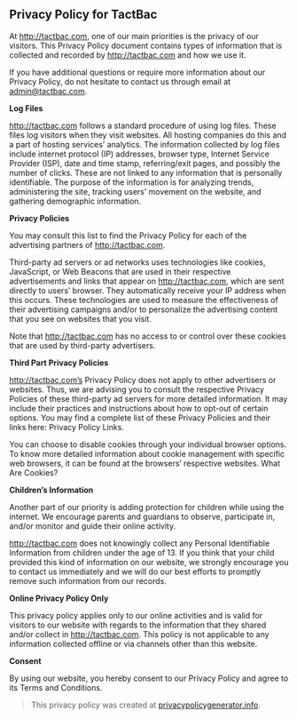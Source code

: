## Privacy Policy for TactBac

At http://tactbac.com, one of our main priorities is the privacy of our visitors. This Privacy Policy document contains types of information that is collected and recorded by http://tactbac.com and how we use it.

If you have additional questions or require more information about our Privacy Policy, do not hesitate to contact us through email at admin@tactbac.com.

**Log Files**

http://tactbac.com follows a standard procedure of using log files. These files log visitors when they visit websites. All hosting companies do this and a part of hosting services’ analytics. The information collected by log files include internet protocol (IP) addresses, browser type, Internet Service Provider (ISP), date and time stamp, referring/exit pages, and possibly the number of clicks. These are not linked to any information that is personally identifiable. The purpose of the information is for analyzing trends, administering the site, tracking users’ movement on the website, and gathering demographic information.

**Privacy Policies**

You may consult this list to find the Privacy Policy for each of the advertising partners of http://tactbac.com.

Third-party ad servers or ad networks uses technologies like cookies, JavaScript, or Web Beacons that are used in their respective advertisements and links that appear on http://tactbac.com, which are sent directly to users’ browser. They automatically receive your IP address when this occurs. These technologies are used to measure the effectiveness of their advertising campaigns and/or to personalize the advertising content that you see on websites that you visit.

Note that http://tactbac.com has no access to or control over these cookies that are used by third-party advertisers.

**Third Part Privacy Policies**

http://tactbac.com’s Privacy Policy does not apply to other advertisers or websites. Thus, we are advising you to consult the respective Privacy Policies of these third-party ad servers for more detailed information. It may include their practices and instructions about how to opt-out of certain options. You may find a complete list of these Privacy Policies and their links here: Privacy Policy Links.

You can choose to disable cookies through your individual browser options. To know more detailed information about cookie management with specific web browsers, it can be found at the browsers’ respective websites. What Are Cookies?

**Children’s Information**

Another part of our priority is adding protection for children while using the internet. We encourage parents and guardians to observe, participate in, and/or monitor and guide their online activity.

http://tactbac.com does not knowingly collect any Personal Identifiable Information from children under the age of 13\. If you think that your child provided this kind of information on our website, we strongly encourage you to contact us immediately and we will do our best efforts to promptly remove such information from our records.

**Online Privacy Policy Only**

This privacy policy applies only to our online activities and is valid for visitors to our website with regards to the information that they shared and/or collect in http://tactbac.com. This policy is not applicable to any information collected offline or via channels other than this website.

**Consent**

By using our website, you hereby consent to our Privacy Policy and agree to its Terms and Conditions.

> This privacy policy was created at [privacypolicygenerator.info](https://privacypolicygenerator.info).
